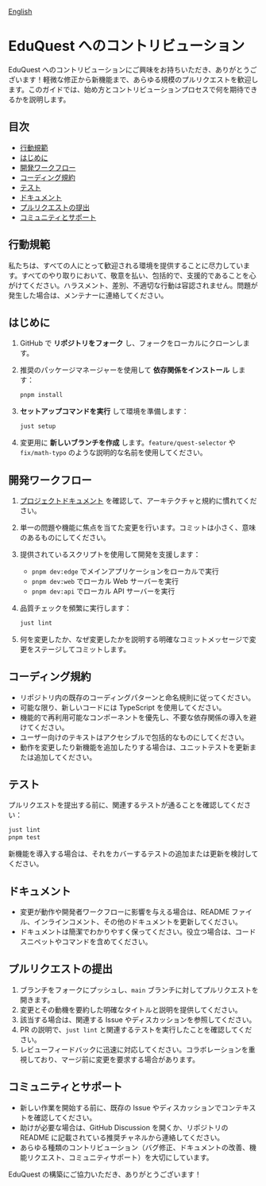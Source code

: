 [English](/CONTRIBUTING.md)

# EduQuest へのコントリビューション

EduQuest へのコントリビューションにご興味をお持ちいただき、ありがとうございます！軽微な修正から新機能まで、あらゆる規模のプルリクエストを歓迎します。このガイドでは、始め方とコントリビューションプロセスで何を期待できるかを説明します。

## 目次

- [行動規範](#行動規範)
- [はじめに](#はじめに)
- [開発ワークフロー](#開発ワークフロー)
- [コーディング規約](#コーディング規約)
- [テスト](#テスト)
- [ドキュメント](#ドキュメント)
- [プルリクエストの提出](#プルリクエストの提出)
- [コミュニティとサポート](#コミュニティとサポート)

## 行動規範

私たちは、すべての人にとって歓迎される環境を提供することに尽力しています。すべてのやり取りにおいて、敬意を払い、包括的で、支援的であることを心がけてください。ハラスメント、差別、不適切な行動は容認されません。問題が発生した場合は、メンテナーに連絡してください。

## はじめに

1. GitHub で **リポジトリをフォーク** し、フォークをローカルにクローンします。
2. 推奨のパッケージマネージャーを使用して **依存関係をインストール** します：

   ```bash
   pnpm install
   ```

3. **セットアップコマンドを実行** して環境を準備します：

   ```bash
   just setup
   ```

4. 変更用に **新しいブランチを作成** します。`feature/quest-selector` や `fix/math-typo` のような説明的な名前を使用してください。

## 開発ワークフロー

1. [プロジェクトドキュメント](./docs/README.ja.md) を確認して、アーキテクチャと規約に慣れてください。
2. 単一の問題や機能に焦点を当てた変更を行います。コミットは小さく、意味のあるものにしてください。
3. 提供されているスクリプトを使用して開発を支援します：
   - `pnpm dev:edge` でメインアプリケーションをローカルで実行
   - `pnpm dev:web` でローカル Web サーバーを実行
   - `pnpm dev:api` でローカル API サーバーを実行
4. 品質チェックを頻繁に実行します：

   ```bash
   just lint
   ```

5. 何を変更したか、なぜ変更したかを説明する明確なコミットメッセージで変更をステージしてコミットします。

## コーディング規約

- リポジトリ内の既存のコーディングパターンと命名規則に従ってください。
- 可能な限り、新しいコードには TypeScript を使用してください。
- 機能的で再利用可能なコンポーネントを優先し、不要な依存関係の導入を避けてください。
- ユーザー向けのテキストはアクセシブルで包括的なものにしてください。
- 動作を変更したり新機能を追加したりする場合は、ユニットテストを更新または追加してください。

## テスト

プルリクエストを提出する前に、関連するテストが通ることを確認してください：

```bash
just lint
pnpm test
```

新機能を導入する場合は、それをカバーするテストの追加または更新を検討してください。

## ドキュメント

- 変更が動作や開発者ワークフローに影響を与える場合は、README ファイル、インラインコメント、その他のドキュメントを更新してください。
- ドキュメントは簡潔でわかりやすく保ってください。役立つ場合は、コードスニペットやコマンドを含めてください。

## プルリクエストの提出

1. ブランチをフォークにプッシュし、`main` ブランチに対してプルリクエストを開きます。
2. 変更とその動機を要約した明確なタイトルと説明を提供してください。
3. 該当する場合は、関連する Issue やディスカッションを参照してください。
4. PR の説明で、`just lint` と関連するテストを実行したことを確認してください。
5. レビューフィードバックに迅速に対応してください。コラボレーションを重視しており、マージ前に変更を要求する場合があります。

## コミュニティとサポート

- 新しい作業を開始する前に、既存の Issue やディスカッションでコンテキストを確認してください。
- 助けが必要な場合は、GitHub Discussion を開くか、リポジトリの README に記載されている推奨チャネルから連絡してください。
- あらゆる種類のコントリビューション（バグ修正、ドキュメントの改善、機能リクエスト、コミュニティサポート）を大切にしています。

EduQuest の構築にご協力いただき、ありがとうございます！
